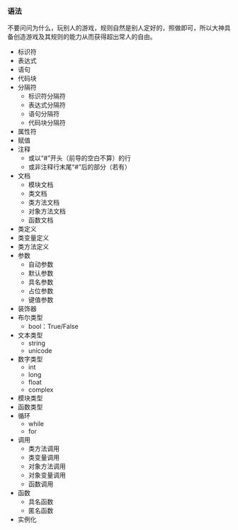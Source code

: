### 语法 ###
不要问问为什么，玩别人的游戏，规则自然是别人定好的，照做即可，所以大神具备创造游戏及其规则的能力从而获得超出常人的自由。

- 标识符
- 表达式
- 语句
- 代码块
- 分隔符
  - 标识符分隔符
  - 表达式分隔符
  - 语句分隔符
  - 代码块分隔符
- 属性符
- 赋值
- 注释
  - 或以“#”开头（前导的空白不算）的行
  - 或非注释行末尾“#”后的部分（若有）
- 文档
  - 模块文档
  - 类文档
  - 类方法文档
  - 对象方法文档
  - 函数文档
- 类定义
- 类变量定义
- 类方法定义
- 参数
  - 自动参数
  - 默认参数
  - 具名参数
  - 占位参数
  - 键值参数
- 装饰器
- 布尔类型
  - bool：True/False
- 文本类型
  - string
  - unicode
- 数字类型
  - int
  - long
  - float
  - complex
- 模块类型
- 函数类型
- 循环
  - while
  - for
- 调用
  - 类方法调用
  - 类变量调用
  - 对象方法调用
  - 对象变量调用
  - 函数调用
- 函数
  - 具名函数
  - 匿名函数
- 实例化
